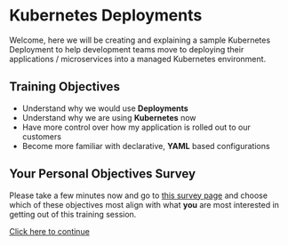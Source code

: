 # Kubernetes Deployments

Welcome, here we will be creating and explaining a sample Kubernetes Deployment
to help development teams move to deploying their applications / microservices
into a managed Kubernetes environment.

## Training Objectives

- Understand why we would use **Deployments**
- Understand why we are using **Kubernetes** now
- Have more control over how my application is rolled out to our customers
- Become more familiar with declarative, **YAML** based configurations

## Your Personal Objectives Survey

Please take a few minutes now and go to [this survey page](https://forms.gle/Rmf7FZbTJKRoQHXo8) and
choose which of these objectives most align with what **you**
are most interested in getting out of this training session.

[Click here to continue](./kubernetes-overview.md)
